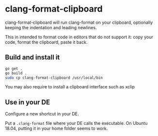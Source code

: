 # clang-format-clipboard

clang-format-clipboard will run clang-format on your clipboard, optionally
keeping the indentation and leading newlines.

This in intended to format code in editors that do not support it:
copy your code, format the clipboard, paste it back.

## Build and install it

```bash
go get .
go build .
sudo cp clang-format-clipboard /usr/local/bin
```

You may also require to install a clipboard interface such as xclip

## Use in your DE

Configure a new shortcut in your DE.

Put a `.clang-format` file where your DE calls the executable. On Ubuntu 18.04, putting it in your home folder seems to work.
